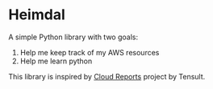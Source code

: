 # Heimdal

A simple Python library with two goals:

1. Help me keep track of my AWS resources
2. Help me learn python

This library is inspired by [Cloud Reports](https://github.com/tensult/cloud-reports) project by Tensult.
